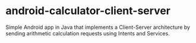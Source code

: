 # android-calculator-client-server
Simple Android app in Java that implements a Client-Server architecture by sending arithmetic calculation requests using Intents and Services.
